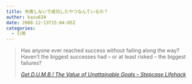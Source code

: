 ```yaml
---
title: 失敗しないで成功したやつなんているの？
author: kazu634
date: 2008-12-13T15:04:05Z
categories:
  - 引用
---
```

<div class="section">
<blockquote title="Get D.U.M.B.! The Value of Unattainable Goals - Stepcase Lifehack" cite="http://www.lifehack.org/articles/productivity/get-dumb-the-value-of-unattainable-goals.html">
<p>
      Has anyone ever reached success without failing along the way? Haven&#8217;t the biggest successes had &#8211; or at least risked &#8211; the biggest failures?
</p>

<p>
<cite><a href="http://www.lifehack.org/articles/productivity/get-dumb-the-value-of-unattainable-goals.html" onclick="__gaTracker('send', 'event', 'outbound-article', 'http://www.lifehack.org/articles/productivity/get-dumb-the-value-of-unattainable-goals.html', 'Get D.U.M.B.! The Value of Unattainable Goals &#8211; Stepcase Lifehack');" target="_blank">Get D.U.M.B.! The Value of Unattainable Goals &#8211; Stepcase Lifehack</a></cite>
</p>
</blockquote>
</div>
